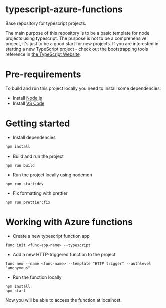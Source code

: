 # typescript-azure-functions

Base repository for typescript projects.

The main purpose of this repository is to be a basic template for node projects using typescript. The purpose is not to be a comprehensive project, it's just to be a good start for new projects. If you are interested in starting a new TypeScript project - check out the bootstrapping tools reference in [the TypeScript Website](https://www.typescriptlang.org/docs/home.html).

# Pre-requirements

To build and run this project locally you need to install some dependencies:

- Install [Node.js](https://nodejs.org/en/)
- Install [VS Code](https://code.visualstudio.com/)

# Getting started

- Install dependencies

```
npm install
```

- Build and run the project

```
npm run build
```

- Run the project locally using nodemon

```
npm run start:dev
```

- Fix formatting with prettier

```
npm run prettier:fix
```

# Working with Azure functions

- Create a new typescript function app
```
func init <func-app-name> --typescript
```

- Add a new HTTP-triggered function to the project
```
func new --name <func-name> --template "HTTP trigger" --authlevel "anonymous"
```
- Run the function locally
```
npm install
npm start
```
Now you will be able to access the function at localhost.